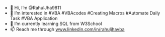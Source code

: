 - 👋 Hi, I’m @RahulJha9811
- 👀 I’m interested in #VBA #VBAcodes #Creating Macros #Automate Daily Task #VBA Application
- 🌱 I’m currently learning SQL from W3School
- 📫 Reach me through www.linkedin.com/in/rahuljhavba

<!---
RahulJha9811/RahulJha9811 is a ✨ special ✨ repository because its `README.md` (this file) appears on your GitHub profile.
You can click the Preview link to take a look at your changes.
--->
